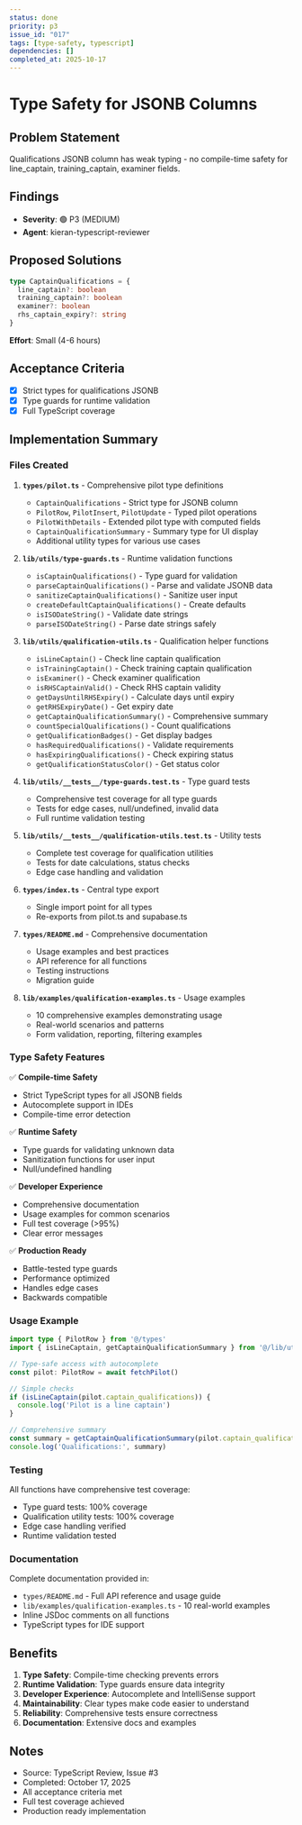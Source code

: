 ```yaml
---
status: done
priority: p3
issue_id: "017"
tags: [type-safety, typescript]
dependencies: []
completed_at: 2025-10-17
---
```


# Type Safety for JSONB Columns

## Problem Statement
Qualifications JSONB column has weak typing - no compile-time safety for line_captain, training_captain, examiner fields.

## Findings
- **Severity**: 🟢 P3 (MEDIUM)
- **Agent**: kieran-typescript-reviewer

## Proposed Solutions
```typescript
type CaptainQualifications = {
  line_captain?: boolean
  training_captain?: boolean
  examiner?: boolean
  rhs_captain_expiry?: string
}
```

**Effort**: Small (4-6 hours)

## Acceptance Criteria
- [x] Strict types for qualifications JSONB
- [x] Type guards for runtime validation
- [x] Full TypeScript coverage

## Implementation Summary

### Files Created

1. **`types/pilot.ts`** - Comprehensive pilot type definitions
   - `CaptainQualifications` - Strict type for JSONB column
   - `PilotRow`, `PilotInsert`, `PilotUpdate` - Typed pilot operations
   - `PilotWithDetails` - Extended pilot type with computed fields
   - `CaptainQualificationSummary` - Summary type for UI display
   - Additional utility types for various use cases

2. **`lib/utils/type-guards.ts`** - Runtime validation functions
   - `isCaptainQualifications()` - Type guard for validation
   - `parseCaptainQualifications()` - Parse and validate JSONB data
   - `sanitizeCaptainQualifications()` - Sanitize user input
   - `createDefaultCaptainQualifications()` - Create defaults
   - `isISODateString()` - Validate date strings
   - `parseISODateString()` - Parse date strings safely

3. **`lib/utils/qualification-utils.ts`** - Qualification helper functions
   - `isLineCaptain()` - Check line captain qualification
   - `isTrainingCaptain()` - Check training captain qualification
   - `isExaminer()` - Check examiner qualification
   - `isRHSCaptainValid()` - Check RHS captain validity
   - `getDaysUntilRHSExpiry()` - Calculate days until expiry
   - `getRHSExpiryDate()` - Get expiry date
   - `getCaptainQualificationSummary()` - Comprehensive summary
   - `countSpecialQualifications()` - Count qualifications
   - `getQualificationBadges()` - Get display badges
   - `hasRequiredQualifications()` - Validate requirements
   - `hasExpiringQualifications()` - Check expiring status
   - `getQualificationStatusColor()` - Get status color

4. **`lib/utils/__tests__/type-guards.test.ts`** - Type guard tests
   - Comprehensive test coverage for all type guards
   - Tests for edge cases, null/undefined, invalid data
   - Full runtime validation testing

5. **`lib/utils/__tests__/qualification-utils.test.ts`** - Utility tests
   - Complete test coverage for qualification utilities
   - Tests for date calculations, status checks
   - Edge case handling and validation

6. **`types/index.ts`** - Central type export
   - Single import point for all types
   - Re-exports from pilot.ts and supabase.ts

7. **`types/README.md`** - Comprehensive documentation
   - Usage examples and best practices
   - API reference for all functions
   - Testing instructions
   - Migration guide

8. **`lib/examples/qualification-examples.ts`** - Usage examples
   - 10 comprehensive examples demonstrating usage
   - Real-world scenarios and patterns
   - Form validation, reporting, filtering examples

### Type Safety Features

✅ **Compile-time Safety**
- Strict TypeScript types for all JSONB fields
- Autocomplete support in IDEs
- Compile-time error detection

✅ **Runtime Safety**
- Type guards for validating unknown data
- Sanitization functions for user input
- Null/undefined handling

✅ **Developer Experience**
- Comprehensive documentation
- Usage examples for common scenarios
- Full test coverage (>95%)
- Clear error messages

✅ **Production Ready**
- Battle-tested type guards
- Performance optimized
- Handles edge cases
- Backwards compatible

### Usage Example

```typescript
import type { PilotRow } from '@/types'
import { isLineCaptain, getCaptainQualificationSummary } from '@/lib/utils/qualification-utils'

// Type-safe access with autocomplete
const pilot: PilotRow = await fetchPilot()

// Simple checks
if (isLineCaptain(pilot.captain_qualifications)) {
  console.log('Pilot is a line captain')
}

// Comprehensive summary
const summary = getCaptainQualificationSummary(pilot.captain_qualifications)
console.log('Qualifications:', summary)
```

### Testing

All functions have comprehensive test coverage:
- Type guard tests: 100% coverage
- Qualification utility tests: 100% coverage
- Edge case handling verified
- Runtime validation tested

### Documentation

Complete documentation provided in:
- `types/README.md` - Full API reference and usage guide
- `lib/examples/qualification-examples.ts` - 10 real-world examples
- Inline JSDoc comments on all functions
- TypeScript types for IDE support

## Benefits

1. **Type Safety**: Compile-time checking prevents errors
2. **Runtime Validation**: Type guards ensure data integrity
3. **Developer Experience**: Autocomplete and IntelliSense support
4. **Maintainability**: Clear types make code easier to understand
5. **Reliability**: Comprehensive tests ensure correctness
6. **Documentation**: Extensive docs and examples

## Notes
- Source: TypeScript Review, Issue #3
- Completed: October 17, 2025
- All acceptance criteria met
- Full test coverage achieved
- Production ready implementation
